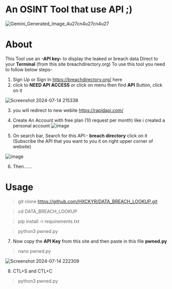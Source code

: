# An OSINT Tool that use API ;)
![Gemini_Generated_Image_4u27cn4u27cn4u27](https://github.com/user-attachments/assets/87caca75-f1fa-47a1-af68-fe1f19e19527)

# About
This Tool use an **-API key-** to display the leaked or breach data Direct to your **Terminal** (from this site breachdirectory.org)
To use this tool you need to follow below steps-
1) Sign Up or Sign In https://breachdirectory.org/ here
2) click to **NEED API ACCESS** or click on menu then find **API** Button, click on it
   
![Screenshot 2024-07-14 215338](https://github.com/user-attachments/assets/acbe6601-2d16-4586-8a3b-c5a4c625981a)

3) you will redirect to new webite https://rapidapi.com/
4) Create An Account with free plan (10 request per month) like i created a personal account 
![image](https://github.com/user-attachments/assets/bc7a1a96-8ab2-434e-b5ba-bd635963b485)

5) On search bar, Search for this API:- **breach directory** click on it (Subscribe the API that you want to you it on right upper corner of website)

![image](https://github.com/user-attachments/assets/32373ece-02e8-4a1a-8ed6-0278ead4fc12)

6) Then......

# Usage
> git clone https://github.com/HXCKYR/DATA_BREACH_LOOKUP.git

> cd DATA_BREACH_LOOKUP

> pip install -r requirements.txt

>  python3 pwned.py
	
7) Now copy the **API Key** from this site and then paste in this file **pwned.py**
> nano pwned.py

![Screenshot 2024-07-14 222309](https://github.com/user-attachments/assets/99369750-b58d-4766-99cf-42990b770e5b)

8) CTL+S and CTL+C
> python3 pwned.py
